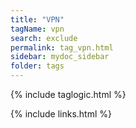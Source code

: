 ```yaml
---
title: "VPN"
tagName: vpn
search: exclude
permalink: tag_vpn.html
sidebar: mydoc_sidebar
folder: tags
---
```

{% include taglogic.html %}

{% include links.html %}